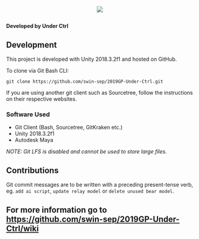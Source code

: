 # <p align="center"><img src="https://github.com/swin-sep/2019GP-Under-Ctrl/blob/master/images/Star%20Jump%20Logo.png"></p>
**Developed by Under Ctrl**

## Development
This project is developed with Unity 2018.3.2f1 and hosted on GitHub.

To clone via Git Bash CLI:
```shell
git clone https://github.com/swin-sep/2019GP-Under-Ctrl.git
```

If you are using another git client such as Sourcetree, follow the instructions on their respective websites.

### Software Used
- Git Client (Bash, Sourcetree, GitKraken etc.)
- Unity 2018.3.2f1
- Autodesk Maya

*NOTE: Git LFS is disabled and cannot be used to store large files.*

## Contributions
Git commit messages are to be written with a preceding present-tense verb, eg. `add ai script`, `update relay model` or `delete unused bear model`.

## For more information go to https://github.com/swin-sep/2019GP-Under-Ctrl/wiki
